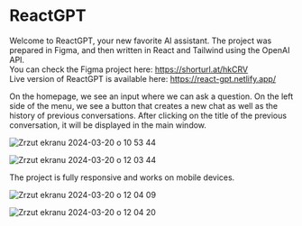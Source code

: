 # ReactGPT

Welcome to ReactGPT, your new favorite AI assistant. The project was prepared in Figma, and then written in React and Tailwind using the OpenAI API. <br>
You can check the Figma project here: https://shorturl.at/hkCRV <br>
Live version of ReactGPT is available here: https://react-gpt.netlify.app/
<br>

On the homepage, we see an input where we can ask a question. On the left side of the menu, we see a button that creates a new chat as well as the history of previous conversations. After clicking on the title of the previous conversation, it will be displayed in the main window.

![Zrzut ekranu 2024-03-20 o 10 53 44](https://github.com/barteek-poz/react-gpt/assets/109816351/f2873a8f-da3b-4113-b609-070801eedf65)

![Zrzut ekranu 2024-03-20 o 12 03 44](https://github.com/barteek-poz/react-gpt/assets/109816351/5e5f9041-5162-4e02-b241-60a72ef65c43)

The project is fully responsive and works on mobile devices.

![Zrzut ekranu 2024-03-20 o 12 04 09](https://github.com/barteek-poz/react-gpt/assets/109816351/3794fa08-a63f-4b9f-aafe-b1ad1fc8bec6)

![Zrzut ekranu 2024-03-20 o 12 04 20](https://github.com/barteek-poz/react-gpt/assets/109816351/c14d6b38-6f4b-46fc-8138-460e9a6a0aed)
